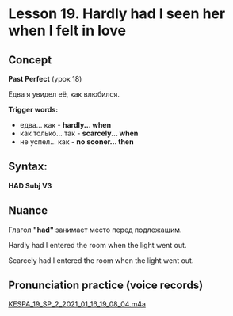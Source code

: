 # Lesson 19. Hardly had I seen her when I felt in love

## Concept

**Past Perfect** (урок 18)  

Едва я увидел её, как влюбился.  

**Trigger words:**

* едва... как - **hardly... when**
* как только... так - **scarcely... when**
* не успел... как - **no sooner... then**


## Syntax:

**HAD Subj V3**  


## Nuance

Глагол **"had"** занимает место перед подлежащим.  

Hardly had I entered the room when the light went out.  

Scarcely had I entered the room when the light went out.  

## Pronunciation practice (voice records)
[KESPA_19_SP_2_2021_01_16_19_08_04.m4a](https://mega.nz/file/w08CRCDL#06MqTW9gxLxNwksjlTol3jGB2FqlfPtbx4W0jac1xPo)
